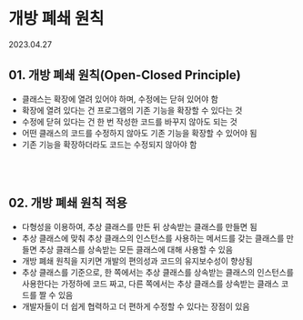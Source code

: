 # 개방 폐쇄 원칙

2023.04.27

## 01. 개방 폐쇄 원칙(Open-Closed Principle)
- 클래스는 확장에 열려 있어야 하며, 수정에는 닫혀 있어야 함
- 확장에 열려 있다는 건 프로그램의 기존 기능을 확장할 수 있다는 것
- 수정에 닫혀 있다는 건 한 번 작성한 코드를 바꾸지 않아도 되는 것
- 어떤 클래스의 코드를 수정하지 않아도 기존 기능을 확장할 수 있어야 됨
- 기존 기능을 확장하더라도 코드는 수정되지 않아야 함

<br/><br/>

## 02. 개방 폐쇄 원칙 적용
- 다형성을 이용하여, 추상 클래스를 만든 뒤 상속받는 클래스를 만들면 됨
- 추상 클래스에 맞춰 추상 클래스의 인스턴스를 사용하는 메서드를 갖는 클래스를 만들면 추상 클래스를 상속받는 모든 클래스에 대해 사용할 수 있음
- 개방 폐쇄 원칙을 지키면 개발의 편의성과 코드의 유지보수성이 향상됨
- 추상 클래스를 기준으로, 한 쪽에서는 추상 클래스를 상속받는 클래스의 인스턴스를 사용한다는 가정하에 코드 짜고, 다른 쪽에서는 추상 클래스를 상속받는 클래스 코드를 짤 수 있음
- 개발자들이 더 쉽게 협력하고 더 편하게 수정할 수 있다는 장점이 있음
